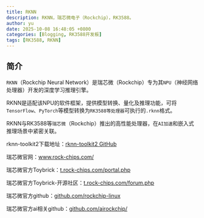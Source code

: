 ```yaml
---
title: RKNN
description: RKNN，瑞芯微电子（Rockchip），RK3588。
author: yu
date: 2025-10-08 16:48:05 +0800
categories: [Blogging, RK3588开发板]
tags: [RK3588, RKNN]
---
```


## 简介

`RKNN`（Rockchip Neural Network）是瑞芯微（Rockchip）专为其`NPU`（神经网络处理器）开发的深度学习推理引擎。

RKNN是适配该NPU的软件框架，提供模型转换、量化及推理功能，可将`TensorFlow`、`PyTorch`等模型转换为`RK3588等处理器`可执行的`.rknn`格式。

RKNN与RK3588等`瑞芯微`（Rockchip）推出的高性能处理器，在`AI加速`和嵌入式推理场景中紧密关联。

rknn-toolkit2下载地址：<a href="https://github.com/airockchip/rknn-toolkit2" target="_blank">rknn-toolkit2 GitHub</a>

瑞芯微官网：<a href="https://www.rock-chips.com/" target="_blank">www.rock-chips.com/</a>

瑞芯微官方Toybrick：<a href="https://t.rock-chips.com/portal.php" target="_blank">t.rock-chips.com/portal.php</a>

瑞芯微官方Toybrick-开源社区：<a href="https://t.rock-chips.com/forum.php" target="_blank">t.rock-chips.com/forum.php</a>

瑞芯微官方github：<a href="https://github.com/rockchip-linux" target="_blank">github.com/rockchip-linux</a>

瑞芯微官方ai相关github：<a href="https://github.com/airockchip/" target="_blank">github.com/airockchip/</a>

